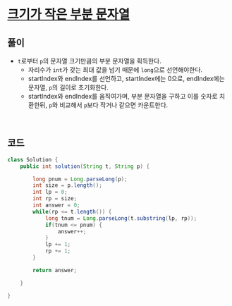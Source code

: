 # [크기가 작은 부분 문자열](https://school.programmers.co.kr/learn/courses/30/lessons/147355)

## 풀이
- `t`로부터 `p`의 문자열 크기만큼의 부분 문자열을 획득한다.
  - 자리수가 `int`가 갖는 최대 값을 넘기 때문에 `long`으로 선언해야한다.
  - startIndex와 endIndex를 선언하고, startIndex에는 0으로, endIndex에는 문자열, `p`의 길이로 초기화한다.
  - startIndex와 endIndex를 움직여가며, 부분 문자열을 구하고 이를 숫자로 치환한뒤, `p`와 비교해서 `p`보다 작거나 같으면 카운트한다.

<br/>

## 코드
```java
class Solution {
    public int solution(String t, String p) {

        long pnum = Long.parseLong(p);
        int size = p.length();
        int lp = 0;
        int rp = size;
        int answer = 0;
        while(rp <= t.length()) {
            long tnum = Long.parseLong(t.substring(lp, rp));
            if(tnum <= pnum) {
                answer++;
            }
            lp += 1;
            rp += 1;
        }

        return answer;

    }

}
```